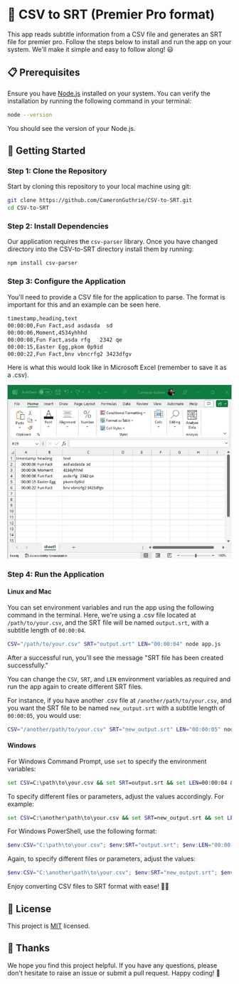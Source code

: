 # 👋 CSV to SRT (Premier Pro format)

This app reads subtitle information from a CSV file and generates an SRT file for premier pro. Follow the steps below to install and run the app on your system. We'll make it simple and easy to follow along! 😃

## 📋 Prerequisites

Ensure you have [Node.js](https://nodejs.org/) installed on your system. You can verify the installation by running the following command in your terminal:

```bash
node --version
```

You should see the version of your Node.js.

## 🚀 Getting Started

### Step 1: Clone the Repository

Start by cloning this repository to your local machine using git:

```bash
git clone https://github.com/CameronGuthrie/CSV-to-SRT.git
cd CSV-to-SRT
```

### Step 2: Install Dependencies

Our application requires the `csv-parser` library. Once you have changed directory into the CSV-to-SRT directory install them by running:

```bash
npm install csv-parser
```

### Step 3: Configure the Application

You'll need to provide a CSV file for the application to parse. The format is important for this and an example can be seen here.

```csv
timestamp,heading,text
00:00:00,Fun Fact,asd asdasda  sd
00:00:06,Moment,4534yhhhd
00:00:08,Fun Fact,asda rfg   2342 qe
00:00:15,Easter Egg,pkom 0p9id
00:00:22,Fun Fact,bnv vbncrfg2 3423dfgv
```

Here is what this would look like in Microsoft Excel (remember to save it as a .csv).

![Spreadsheet Image](./media/excel.jpg)

### Step 4: Run the Application

#### Linux and Mac

You can set environment variables and run the app using the following command in the terminal. Here, we're using a .csv file located at `/path/to/your.csv`, and the SRT file will be named `output.srt`, with a subtitle length of `00:00:04`.

```bash
CSV="/path/to/your.csv" SRT="output.srt" LEN="00:00:04" node app.js
```

After a successful run, you'll see the message "SRT file has been created successfully."

You can change the `CSV`, `SRT`, and `LEN` environment variables as required and run the app again to create different SRT files. 

For instance, if you have another .csv file at `/another/path/to/your.csv`, and you want the SRT file to be named `new_output.srt` with a subtitle length of `00:00:05`, you would use:

```bash
CSV="/another/path/to/your.csv" SRT="new_output.srt" LEN="00:00:05" node app.js
```

#### Windows

For Windows Command Prompt, use `set` to specify the environment variables:

```cmd
set CSV=C:\path\to\your.csv && set SRT=output.srt && set LEN=00:00:04 && node app.js
```

To specify different files or parameters, adjust the values accordingly. For example:

```cmd
set CSV=C:\another\path\to\your.csv && set SRT=new_output.srt && set LEN=00:00:05 && node app.js
```

For Windows PowerShell, use the following format:

```powershell
$env:CSV="C:\path\to\your.csv"; $env:SRT="output.srt"; $env:LEN="00:00:04"; node app.js
```

Again, to specify different files or parameters, adjust the values:

```powershell
$env:CSV="C:\another\path\to\your.csv"; $env:SRT="new_output.srt"; $env:LEN="00:00:05"; node app.js
```

Enjoy converting CSV files to SRT format with ease! 🎉🚀

## 📝 License

This project is [MIT](https://choosealicense.com/licenses/mit/) licensed.

## 🙏 Thanks

We hope you find this project helpful. If you have any questions, please don't hesitate to raise an issue or submit a pull request. Happy coding! 🎉
